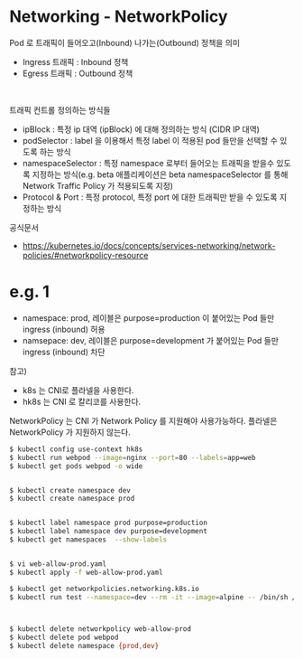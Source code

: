 # Networking - NetworkPolicy

Pod 로 트래픽이 들어오고(Inbound) 나가는(Outbound) 정책을 의미

- Ingress 트래픽 : Inbound 정책
- Egress 트래픽 : Outbound 정책

<br/>



트래픽 컨트롤 정의하는 방식들

- ipBlock : 특정 ip 대역 (ipBlock) 에 대해 정의하는 방식 (CIDR IP 대역)
- podSelector : label 을 이용해서 특정 label 이 적용된 pod 들만을 선택할 수 있도록 하는 방식 
- namespaceSelector : 특정 namespace 로부터 들어오는 트래픽을 받을수 있도록 지정하는 방식(e.g. beta 애플리케이션은 beta namespaceSelector 를 통해 Network Traffic Policy 가 적용되도록 지정)
- Protocol & Port : 특정 protocol, 특정 port 에 대한 트래픽만 받을 수 있도록 지정하는 방식



공식문서

- https://kubernetes.io/docs/concepts/services-networking/network-policies/#networkpolicy-resource



# e.g. 1

- namespace: prod, 레이블은 purpose=production 이 붙어있는 Pod 들만 ingress (inbound) 허용
- namsepace: dev, 레이블은 purpose=development 가 붙어있는 Pod 들만 ingress (inbound) 차단



참고)

- k8s 는 CNI로 플라넬을 사용한다.
- hk8s 는 CNI 로 칼리코를 사용한다.

NetworkPolicy 는 CNI 가 Network Policy 를 지원해야 사용가능하다. 플라넬은 NetworkPolicy 가 지원하지 않는다.

```bash
$ kubectl config use-context hk8s
$ kubectl run webpod --image=nginx --port=80 --labels=app=web 
$ kubectl get pods webpod -o wide


$ kubectl create namespace dev
$ kubectl create namespace prod 


$ kubectl label namespace prod purpose=production 
$ kubectl label namespace dev purpose=development 
$ kubectl get namespaces  --show-labels 


$ vi web-allow-prod.yaml
$ kubectl apply -f web-allow-prod.yaml

$ kubectl get networkpolicies.networking.k8s.io 
$ kubectl run test --namespace=dev --rm -it --image=alpine -- /bin/sh / # wget -qO- --timeout=2 http://web.default.svc.cluster.local $ kubectl run test --namespace=prod --rm -it --image=alpine -- /bin/sh / # wget -qO- --timeout=2 http://web.default.svc.cluster.local



$ kubectl delete networkpolicy web-allow-prod 
$ kubectl delete pod webpod 
$ kubectl delete namespace {prod,dev}
```

